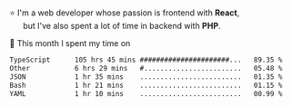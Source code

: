 ⭐ I'm a web developer whose passion is frontend with <b>React</b>,<br/>
&nbsp; &nbsp; &nbsp; but I've also spent a lot of time in backend with <b>PHP</b>.

📅 This month I spent my time on

<!--START_SECTION:waka-->

```txt
TypeScript      105 hrs 45 mins ######################...   89.35 %
Other           6 hrs 29 mins   #........................   05.48 %
JSON            1 hr 35 mins    .........................   01.35 %
Bash            1 hr 21 mins    .........................   01.15 %
YAML            1 hr 10 mins    .........................   00.99 %
```

<!--END_SECTION:waka-->
